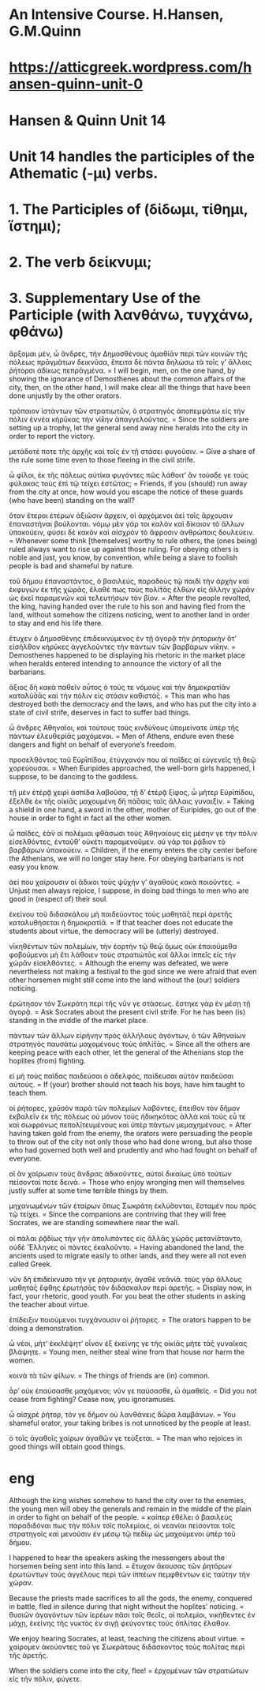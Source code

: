 # An Intensive Course. H.Hansen, G.M.Quinn
# https://atticgreek.wordpress.com/hansen-quinn-unit-0


# Hansen & Quinn Unit 14
# Unit 14 handles the participles of the Athematic (-μι) verbs.
# 1.  The Participles of (δίδωμι, τίθημι, ἵστημι);
# 2.  The verb δείκνυμι;
# 3.  Supplementary Use of the Participle (with λανθάνω, τυγχάνω, φθάνω)


ἄρξομαι μέν, ὦ ἄνδρες, τὴν Δημοσθένους ἀμαθίᾱν περὶ τῶν κοινῶν τῆς πόλεως πρᾱγμάτων δεικνῦσα, ἔπειτα δὲ πάντα δηλώσω τὰ τοῖς γ’ ἄλλοις ῥήτορσι ἀδίκως πεπρᾱγμένα. = I will begin, men, on the one hand, by showing the ignorance of Demosthenes about the common affairs of the city, then, on the other hand, I will make clear all the things that have been done unjustly by the other orators.

τρόπαιον ἱστάντων τῶν στρατιωτῶν, ὁ στρατηγὸς ἀποπεμψάτω εἰς τὴν πόλιν ἐννέα κήρῡκας τὴν νί̄κην ἀπαγγελοῦντας. = Since the soldiers are setting up a trophy, let the general send away nine heralds into the city in order to report the victory.

μετάδοτέ ποτε τῆς ἀρχῆς καὶ τοῖς ἐν τῇ στάσει φυγοῦσιν. = Give a share of the rule some time even to those fleeing in the civil strife.

ὦ φίλοι, ἐκ τῆς πόλεως αὐτίκα φυγόντες πῶς λάθοιτ’ ἂν τούσδε γε τοὺς φύλακας τοὺς ἐπὶ τῷ τείχει ἑστῶτας; = Friends, if you (should) run away from the city at once, how would you escape the notice of these guards (who have been) standing on the wall?

ὅταν ἕτεροι ἑτέρων ἀξιῶσιν ἄρχειν, οἱ ἀρχόμενοι ἀεὶ τοῖς ἄρχουσιν ἐπαναστήναι βούλονται. νόμῳ μὲν γάρ τοι καλὸν καὶ δίκαιον τὸ ἄλλων ὑπακούειν, φύσει δὲ κακὸν καὶ αἰσχρὸν τὸ ἄφροσιν ἀνθρώποις δουλεύειν. = Whenever some think [themselves] worthy to rule others, the (ones being) ruled always want to rise up against those ruling.  For obeying others is noble and just, you know, by convention, while being a slave to foolish people is bad and shameful by nature.

τοῦ δήμου ἐπαναστάντος, ὁ βασιλεύς, παραδοὺς τῷ παιδὶ τὴν ἀρχὴν καὶ ἐκφυγὼν ἐκ τῆς χώρᾱς, ἔλαθέ πως τοὺς πολί̄τᾱς ἐλθὼν εἰς ἄλλην χώρᾱν ὡς ἐκεῖ παραμενῶν καὶ τελευτήσων τὸν βίον. = After the people revolted, the king, having handed over the rule to his son and having fled from the land, without somehow the citizens noticing, went to another land in order to stay and end his life there.

ἔτυχεν ὁ Δημοσθένης ἐπιδεικνύμενος ἐν τῇ ἀγορᾷ τὴν ῥητορικὴν ὅτ’ εἰσῆλθον κήρῡκες ἀγγελοῦντες τὴν πάντων τῶν βαρβάρων νί̄κην. = Demosthenes happened to be displaying his rhetoric in the market place when heralds entered intending to announce the victory of all the barbarians.

ἄξιος δὴ κακὰ παθεῖν οὗτος ὁ τούς τε νόμους καὶ τὴν δημοκρατίᾱν καταλύ̄σᾱς καὶ τὴν πόλιν εἰς στάσιν καθιστά̄ς. = This man who has destroyed both the democracy and the laws, and who has put the city into a state of civil strife, deserves in fact to suffer bad things.

ὦ ἄνδρες Ἀθηναῖοι, καὶ τούτους τοὺς κινδύ̄νους ὑπομείνατε ὑπὲρ τῆς πάντων ἐλευθερίᾱς μαχόμενοι. = Men of Athens, endure even these dangers and fight on behalf of everyone’s freedom.

προσελθόντος τοῦ Εὐρῑπίδου, ἐτύγχανόν που αἱ παῖδες αἱ εὐγενεῖς τῇ θεῷ χορεύουσαι. = When Euripides approached, the well-born girls happened, I suppose, to be dancing to the goddess.

τῇ μὲν ἑτέρᾱͅ χειρὶ ἀσπίδα λαβοῦσα, τῇ δ’ ἑτέρᾱͅ ξίφος, ὦ μῆτερ Εὐρῑπίδου, ἔξελθε ἐκ τῆς οἰκίᾱς μαχουμένη δὴ πά̄σαις ταῖς ἄλλαις γυναιξίν. = Taking a shield in one hand, a sword in the other, mother of Euripides, go out of the house in order to fight in fact all the other women.

ὦ παῖδες, ἐὰ̄ν οἱ πολέμιοι φθάσωσι τοὺς Ἀθηναίους εἰς μέσην γε τὴν πόλιν εἰσελθόντες, ἐνταῦθ’ οὐκέτι παραμενοῦμεν. οὐ γάρ τοι ῥᾴ̄διον τὸ βαρβάρων ὑπακούειν. = Children, if the enemy enters the city center before the Athenians, we will no longer stay here.  For obeying barbarians is not easy you know.

ἀεί που χαίρουσιν οἱ ἄδικοι τοὺς ψῡχήν γ’ ἀγαθοὺς κακὰ ποιοῦντες. = Unjust men always rejoice, I suppose, in doing bad things to men who are good in (respect of) their soul.

ἐκείνου τοῦ διδασκάλου μὴ παιδεύοντος τοὺς μαθητὰ̄ς περὶ ἀρετῆς καταλυθήσεται ἡ δημοκρατίᾱ. = If that teacher does not educate the students about virtue, the democracy will be (utterly) destroyed.

νῑκηθέντων τῶν πολεμίων, τὴν ἑορτὴν τῷ θεῷ ὅμως οὐκ ἐποιούμεθα φοβούμενοι μὴ ἔτι λάθοιεν τοὺς στρατιώτᾱς καὶ ἄλλοι ἱππεῖς εἰς τὴν χώρᾱν εἰσελθόντες. = Although the enemy was defeated, we were nevertheless not making a festival to the god since we were afraid that even other horsemen might still come into the land without the (our) soldiers noticing.

ἐρώτησον τὸν Σωκράτη περὶ τῆς νῦν γε στάσεως. ἕστηκε γὰρ ἐν μέσῃ τῇ ἀγορᾷ. = Ask Socrates about the present civil strife.  For he has been (is) standing in the middle of the market place.

πάντων τῶν ἄλλων εἰρήνην πρὸς ἀλλήλους ἀγόντων, ὁ τῶν Ἀθηναίων στρατηγὸς παυσάτω μαχομένους τοὺς ὁπλί̄τᾱς. = Since all the others are keeping peace with each other, let the general of the Athenians stop the hoplites (from) fighting.

εἰ μὴ τοὺς παῖδας παιδεύσαι ὁ ἀδελφός, παίδευσαι αὐτὸν παιδεῦσαι αὐτούς. = If (your) brother should not teach his boys, have him taught to teach them.

οἱ ῥήτορες, χρῡσὸν παρὰ τῶν πολεμίων λαβόντες, ἔπειθον τὸν δῆμον ἐκβαλεῖν ἐκ τῆς πόλεως οὐ μόνον τοὺς ἠδικηκότας ἀλλὰ καὶ τοὺς εὖ τε καὶ σωφρόνως πεπολῑτευμένους καὶ ὑπὲρ πάντων μεμαχημένους. = After having taken gold from the enemy, the orators were persuading the people to throw out of the city not only those who had done wrong, but also those who had governed both well and prudently and who had fought on behalf of everyone.

οἳ ἂν χαίρωσιν τοὺς ἄνδρας ἀδικοῦντες, αὐτοὶ δικαίως ὑπὸ τούτων πείσονταί ποτε δεινά. = Those who enjoy wronging men will themselves justly suffer at some time terrible things by them.

μηχανωμένων τῶν ἑταίρων ὅπως Σωκράτη ἐκλύ̄σονται, ἕσταμέν που πρὸς τῷ τείχει. = Since the companions are contriving that they will free Socrates, we are standing somewhere near the wall.

οἱ πάλαι ῥᾱͅδίως τὴν γῆν ἀπολιπόντες εἰς ἄλλᾱς χώρᾱς μετανί̄σταντο, οὐδὲ Ἕλληνες οἱ πάντες ἐκαλοῦντο. = Having abandoned the land, the ancients used to migrate easily to other lands, and they were all not even called Greek.

νῦν δὴ ἐπιδείκνυσο τήν γε ῥητορικήν, ἀγαθὲ νεᾱνίᾱ. τοὺς γὰρ ἄλλους μαθητὰ̄ς ἔφθης ἐρωτήσᾱς τὸν διδάσκαλον περὶ ἀρετῆς. = Display now, in fact, your rhetoric, good youth.  For you beat the other students in asking the teacher about virtue.

ἐπίδειξιν ποιούμενοι τυγχάνουσιν οἱ ῥήτορες. = The orators happen to be doing a demonstration.

ὦ νέοι, μήτ’ ἐκκλέψητ’ οἶνον ἐξ ἐκείνης γε τῆς οἰκίᾱς μήτε τὰ̄ς γυναῖκας βλάψητε. = Young men, neither steal wine from that house nor harm the women.

κοινὰ τὰ τῶν φίλων. = The things of friends are (in) common.

ἆρ’ οὐκ ἐπαύσασθε μαχόμενοι; νῦν γε παύσασθε, ὦ ἀμαθεῖς. = Did you not cease from fighting?  Cease now, you ignoramuses.

ὦ αἰσχρὲ ῥήτορ, τόν γε δῆμον οὐ λανθάνεις δῶρα λαμβάνων. = You shameful orator, your taking bribes is not unnoticed by the people at least.

ὁ τοῖς ἀγαθοῖς χαίρων ἀγαθῶν γε τεύξεται. = The man who rejoices in good things will obtain good things.

# eng

Although the king wishes somehow to hand the city over to the enemies, the young men will obey the generals and remain in the middle of the plain in order to fight on behalf of the people. = καίπερ ἐθέλει ὁ βασιλεὺς παραδιδόναι πως τὴν πόλιν τοῖς πολεμίοις, οἱ νεανίαι πείσονται τοῖς στρατηγοῖς καὶ μενοῦσιν ἐν μέσῳ τῷ πεδίῳ ὡς μαχούμενοι ὑπὲρ τοῦ δήμου.

I happened to hear the speakers asking the messengers about the horsemen being sent into this land. = ἔτυχον ἄκουσας τῶν ῥητόρων ἐρωτώντων τοὺς ἀγγέλους περὶ τῶν ἱππέων πεμφθέντων εἰς ταύτην τὴν χώραν.

Because the priests made sacrifices to all the gods, the enemy, conquered in battle, fled in silence during that night without the hoplites’ noticing. = θυσιῶν ἀγαγόντων τῶν ἱερέων πᾶσι τοῖς θεοῖς, οἱ πολεμίοι, νικήθεντες ἐν μάχῃ, ἐκείνης τῆς νυκτὸς ἐν σιγῇ φεύγοντες τοὺς ὁπλίτας ἔλαθον.

We enjoy hearing Socrates, at least, teaching the citizens about virtue. = χαίρομεν ἀκούοντες τοῦ γε Σωκράτους διδάσκοντος τοὺς πολίτας περὶ τῆς ἀρετῆς.

When the soldiers come into the city, flee! = ἐρχομένων τῶν στρατιώτων εἰς τὴν πόλιν, φύγετε.
